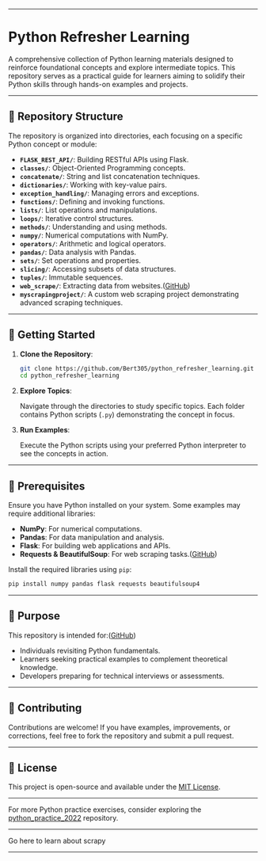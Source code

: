 
---

# Python Refresher Learning

A comprehensive collection of Python learning materials designed to reinforce foundational concepts and explore intermediate topics. This repository serves as a practical guide for learners aiming to solidify their Python skills through hands-on examples and projects.

---

## 📁 Repository Structure

The repository is organized into directories, each focusing on a specific Python concept or module:

* **`FLASK_REST_API/`**: Building RESTful APIs using Flask.
* **`classes/`**: Object-Oriented Programming concepts.
* **`concatenate/`**: String and list concatenation techniques.
* **`dictionaries/`**: Working with key-value pairs.
* **`exception_handling/`**: Managing errors and exceptions.
* **`functions/`**: Defining and invoking functions.
* **`lists/`**: List operations and manipulations.
* **`loops/`**: Iterative control structures.
* **`methods/`**: Understanding and using methods.
* **`numpy/`**: Numerical computations with NumPy.
* **`operators/`**: Arithmetic and logical operators.
* **`pandas/`**: Data analysis with Pandas.
* **`sets/`**: Set operations and properties.
* **`slicing/`**: Accessing subsets of data structures.
* **`tuples/`**: Immutable sequences.
* **`web_scrape/`**: Extracting data from websites.([GitHub][1])
* **`myscrapingproject/`**: A custom web scraping project demonstrating advanced scraping techniques.

---

## 📌 Getting Started

1. **Clone the Repository**:

   ```bash
   git clone https://github.com/Bert305/python_refresher_learning.git
   cd python_refresher_learning
   ```

2. **Explore Topics**:

   Navigate through the directories to study specific topics. Each folder contains Python scripts (`.py`) demonstrating the concept in focus.

3. **Run Examples**:

   Execute the Python scripts using your preferred Python interpreter to see the concepts in action.

---

## 🧰 Prerequisites

Ensure you have Python installed on your system. Some examples may require additional libraries:

* **NumPy**: For numerical computations.
* **Pandas**: For data manipulation and analysis.
* **Flask**: For building web applications and APIs.
* **Requests & BeautifulSoup**: For web scraping tasks.([GitHub][2])

Install the required libraries using `pip`:

```bash
pip install numpy pandas flask requests beautifulsoup4
```

---

## 🎯 Purpose

This repository is intended for:([GitHub][3])

* Individuals revisiting Python fundamentals.
* Learners seeking practical examples to complement theoretical knowledge.
* Developers preparing for technical interviews or assessments.

---

## 🤝 Contributing

Contributions are welcome! If you have examples, improvements, or corrections, feel free to fork the repository and submit a pull request.

---

## 📄 License

This project is open-source and available under the [MIT License](LICENSE).

---

For more Python practice exercises, consider exploring the [python\_practice\_2022](https://github.com/Bert305/python_practice_2022) repository.

---

Go here to learn about <a _href="https://chatgpt.com/share/681bbaa9-9f80-800f-a325-60904ebb989e">scrapy</a>

---

[1]: https://github.com/tecladocode/python-refresher?utm_source=chatgpt.com "A Python refresher section for all our courses - GitHub"
[2]: https://github.com/junyanyao/ISLR_Python?utm_source=chatgpt.com "GitHub - junyanyao/ISLR_Python: Introduction to Statistical Learning ..."
[3]: https://github.com/msmarroquin/Python-Jupyter-Basics?utm_source=chatgpt.com "GitHub - msmarroquin/Python-Jupyter-Basics: This repository houses my ..."


